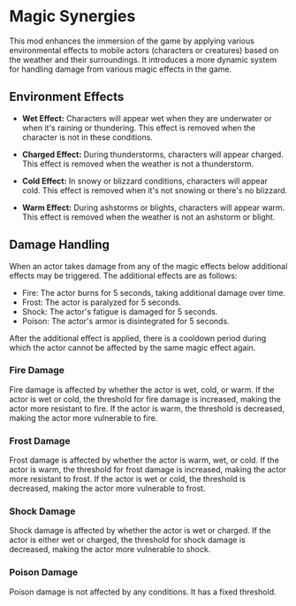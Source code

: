 # Magic Synergies

This mod enhances the immersion of the game by applying various environmental effects to mobile actors (characters or creatures) based on the weather and their surroundings. It introduces a more dynamic system for handling damage from various magic effects in the game.

## Environment Effects

- **Wet Effect:** Characters will appear wet when they are underwater or when it's raining or thundering. This effect is removed when the character is not in these conditions.

- **Charged Effect:** During thunderstorms, characters will appear charged. This effect is removed when the weather is not a thunderstorm.

- **Cold Effect:** In snowy or blizzard conditions, characters will appear cold. This effect is removed when it's not snowing or there's no blizzard.

- **Warm Effect:** During ashstorms or blights, characters will appear warm. This effect is removed when the weather is not an ashstorm or blight.

## Damage Handling

When an actor takes damage from any of the magic effects below additional effects may be triggered. The additional effects are as follows:

- Fire: The actor burns for 5 seconds, taking additional damage over time.
- Frost: The actor is paralyzed for 5 seconds.
- Shock: The actor's fatigue is damaged for 5 seconds.
- Poison: The actor's armor is disintegrated for 5 seconds.

After the additional effect is applied, there is a cooldown period during which the actor cannot be affected by the same magic effect again.

### Fire Damage

Fire damage is affected by whether the actor is wet, cold, or warm. If the actor is wet or cold, the threshold for fire damage is increased, making the actor more resistant to fire. If the actor is warm, the threshold is decreased, making the actor more vulnerable to fire.

### Frost Damage

Frost damage is affected by whether the actor is warm, wet, or cold. If the actor is warm, the threshold for frost damage is increased, making the actor more resistant to frost. If the actor is wet or cold, the threshold is decreased, making the actor more vulnerable to frost.

### Shock Damage

Shock damage is affected by whether the actor is wet or charged. If the actor is either wet or charged, the threshold for shock damage is decreased, making the actor more vulnerable to shock.

### Poison Damage

Poison damage is not affected by any conditions. It has a fixed threshold.
